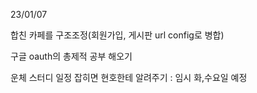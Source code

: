 23/01/07

합친 카페를 구조조정(회원가입, 게시판 url config로 병합)

구글 oauth의 총제적 공부 해오기

운체 스터디 일정 잡히면 현호한테 알려주기 : 임시 화,수요일 예정


